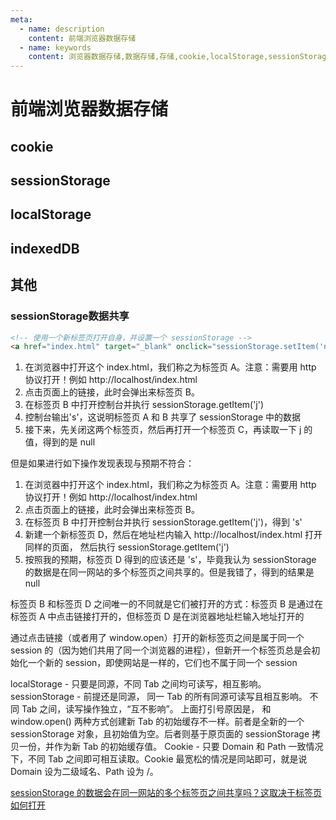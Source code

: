 ```yaml
---
meta:
  - name: description
    content: 前端浏览器数据存储
  - name: keywords
    content: 浏览器数据存储,数据存储,存储,cookie,localStorage,sessionStorage
---
```


# 前端浏览器数据存储

## cookie

## sessionStorage

## localStorage

## indexedDB

## 其他

### sessionStorage数据共享

```html
<!-- 使用一个新标签页打开自身，并设置一个 sessionStorage -->
<a href="index.html" target="_blank" onclick="sessionStorage.setItem('name', 'liam')">open myself</a>
```

1. 在浏览器中打开这个 index.html，我们称之为标签页 A。注意：需要用 http 协议打开！例如 http://localhost/index.html
2. 点击页面上的链接，此时会弹出来标签页 B。
3. 在标签页 B 中打开控制台并执行 sessionStorage.getItem('j')
4. 控制台输出's'，这说明标签页 A 和 B 共享了 sessionStorage 中的数据
5. 接下来，先关闭这两个标签页，然后再打开一个标签页 C，再读取一下 j 的值，得到的是 null

但是如果进行如下操作发现表现与预期不符合：

1. 在浏览器中打开这个 index.html，我们称之为标签页 A。注意：需要用 http 协议打开！例如 http://localhost/index.html
2. 点击页面上的链接，此时会弹出来标签页 B。
3. 在标签页 B 中打开控制台并执行 sessionStorage.getItem('j')，得到 's'
4. 新建一个新标签页 D，然后在地址栏内输入 http://localhost/index.html 打开同样的页面， 然后执行 sessionStorage.getItem('j')
5. 按照我的预期，标签页 D 得到的应该还是 's'，毕竟我认为 sessionStorage 的数据是在同一网站的多个标签页之间共享的。但是我错了，得到的结果是 null

标签页 B 和标签页 D 之间唯一的不同就是它们被打开的方式：标签页 B 是通过在标签页 A 中点击链接打开的，但标签页 D 是在浏览器地址栏输入地址打开的

通过点击链接（或者用了 window.open）打开的新标签页之间是属于同一个 session 的（因为她们共用了同一个浏览器的进程），但新开一个标签页总是会初始化一个新的 session，即使网站是一样的，它们也不属于同一个 session

localStorage - 只要是同源，不同 Tab 之间均可读写，相互影响。
sessionStorage - 前提还是同源，
同一 Tab 的所有同源可读写且相互影响。
不同 Tab 之间，读写操作独立，“互不影响”。
上面打引号原因是，<a target="_blank"></a> 和 window.open() 两种方式创建新 Tab 的初始缓存不一样。前者是全新的一个 sessionStorage 对象，且初始值为空。后者则基于原页面的 sessionStorage 拷贝一份，并作为新 Tab 的初始缓存值。
Cookie - 只要 Domain 和 Path 一致情况下，不同 Tab 之间即可相互读取。Cookie 最宽松的情况是同站即可，就是说 Domain 设为二级域名、Path 设为 /。

[sessionStorage 的数据会在同一网站的多个标签页之间共享吗？这取决于标签页如何打开](https://github.com/lmk123/blog/issues/66)
